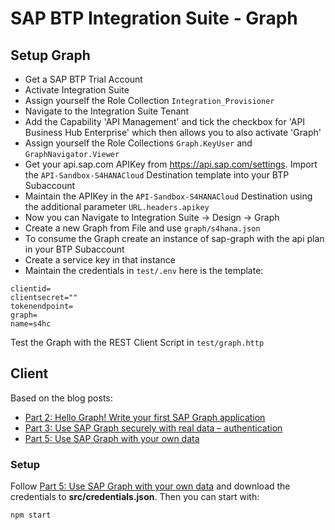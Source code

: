 # SAP BTP Integration Suite - Graph

## Setup Graph

- Get a SAP BTP Trial Account
- Activate Integration Suite
- Assign yourself the Role Collection `Integration_Provisioner`
- Navigate to the Integration Suite Tenant
- Add the Capability 'API Management' and tick the checkbox for 'API Business Hub Enterprise' which then allows you to also activate 'Graph'
- Assign yourself the Role Collections `Graph.KeyUser` and `GraphNavigator.Viewer`
- Get your api.sap.com APIKey from https://api.sap.com/settings. Import the `API-Sandbox-S4HANACloud` Destination template into your BTP Subaccount
- Maintain the APIKey in the `API-Sandbox-S4HANACloud` Destination using the additional parameter `URL.headers.apikey`
- Now you can Navigate to Integration Suite -> Design -> Graph
- Create a new Graph from File and use `graph/s4hana.json`
- To consume the Graph create an instance of sap-graph with the api plan in your BTP Subaccount
- Create a service key in that instance
- Maintain the credentials in `test/.env` here is the template:

```
clientid=
clientsecret=""
tokenendpoint=
graph=
name=s4hc
```

Test the Graph with the REST Client Script in `test/graph.http`

## Client

Based on the blog posts:

- [Part 2: Hello Graph! Write your first SAP Graph application](https://blogs.sap.com/2021/06/15/part-2-hello-graph-write-your-first-sap-graph-application/)
- [Part 3: Use SAP Graph securely with real data – authentication](https://blogs.sap.com/2021/06/25/part-3-use-sap-graph-securely-with-real-data-authentication/)
- [Part 5: Use SAP Graph with your own data](https://blogs.sap.com/2022/01/18/part-5-use-sap-graph-with-your-own-data/)

### Setup

Follow [Part 5: Use SAP Graph with your own data](https://blogs.sap.com/2022/01/18/part-5-use-sap-graph-with-your-own-data/) and download the credentials to **src/credentials.json**. Then you can start with:

```
npm start
```
